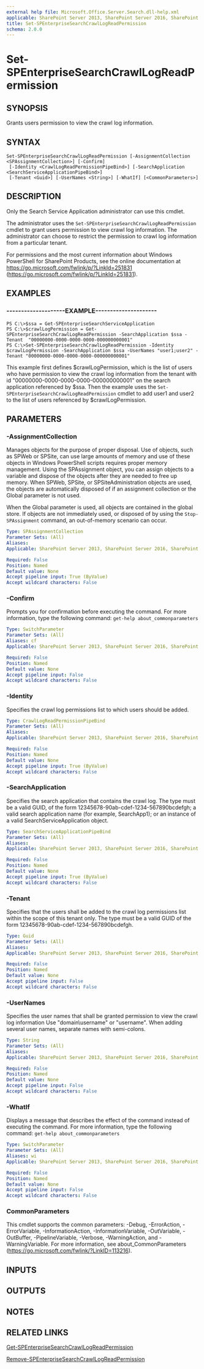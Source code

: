 ```yaml
---
external help file: Microsoft.Office.Server.Search.dll-help.xml
applicable: SharePoint Server 2013, SharePoint Server 2016, SharePoint Server 2019
title: Set-SPEnterpriseSearchCrawlLogReadPermission
schema: 2.0.0
---
```


# Set-SPEnterpriseSearchCrawlLogReadPermission

## SYNOPSIS
Grants users permission to view the crawl log information.


## SYNTAX

```
Set-SPEnterpriseSearchCrawlLogReadPermission [-AssignmentCollection <SPAssignmentCollection>] [-Confirm]
 [-Identity <CrawlLogReadPermissionPipeBind>] [-SearchApplication <SearchServiceApplicationPipeBind>]
 [-Tenant <Guid>] [-UserNames <String>] [-WhatIf] [<CommonParameters>]
```

## DESCRIPTION
Only the Search Service Application administrator can use this cmdlet.

The administrator uses the `Set-SPEnterpriseSearchCrawlLogReadPermission` cmdlet to grant users permission to view crawl log information.
The administrator can choose to restrict the permission to crawl log information from a particular tenant.

For permissions and the most current information about Windows PowerShell for SharePoint Products, see the online documentation at https://go.microsoft.com/fwlink/p/?LinkId=251831 (https://go.microsoft.com/fwlink/p/?LinkId=251831).


## EXAMPLES

### --------------------EXAMPLE---------------------
```
PS C:\>$ssa = Get-SPEnterpriseSearchServiceApplication
PS C:\>$crawlLogPermission = Get-SPEnterpriseSearchCrawlLogReadPermission -SearchApplication $ssa -Tenant  "00000000-0000-0000-0000-000000000001"
PS C:\>Set-SPEnterpriseSearchCrawlLogReadPermission -Identity $crawlLogPermission -SearchApplication $ssa -UserNames "user1;user2" -Tenant "00000000-0000-0000-0000-000000000001"
```

This example first defines $crawlLogPermission, which is the list of users who have permission to view the crawl log information from the tenant with id "00000000-0000-0000-0000-000000000001" on the search application referenced by $ssa.
Then the example uses the `Set-SPEnterpriseSearchCrawlLogReadPermission` cmdlet to add user1 and user2 to the list of users referenced by $crawlLogPermission.


## PARAMETERS

### -AssignmentCollection
Manages objects for the purpose of proper disposal.
Use of objects, such as SPWeb or SPSite, can use large amounts of memory and use of these objects in Windows PowerShell scripts requires proper memory management.
Using the SPAssignment object, you can assign objects to a variable and dispose of the objects after they are needed to free up memory.
When SPWeb, SPSite, or SPSiteAdministration objects are used, the objects are automatically disposed of if an assignment collection or the Global parameter is not used.

When the Global parameter is used, all objects are contained in the global store.
If objects are not immediately used, or disposed of by using the `Stop-SPAssignment` command, an out-of-memory scenario can occur.

```yaml
Type: SPAssignmentCollection
Parameter Sets: (All)
Aliases: 
Applicable: SharePoint Server 2013, SharePoint Server 2016, SharePoint Server 2019

Required: False
Position: Named
Default value: None
Accept pipeline input: True (ByValue)
Accept wildcard characters: False
```

### -Confirm
Prompts you for confirmation before executing the command.
For more information, type the following command: `get-help about_commonparameters`

```yaml
Type: SwitchParameter
Parameter Sets: (All)
Aliases: cf
Applicable: SharePoint Server 2013, SharePoint Server 2016, SharePoint Server 2019

Required: False
Position: Named
Default value: None
Accept pipeline input: False
Accept wildcard characters: False
```

### -Identity
Specifies the crawl log permissions list to which users should be added.

```yaml
Type: CrawlLogReadPermissionPipeBind
Parameter Sets: (All)
Aliases: 
Applicable: SharePoint Server 2013, SharePoint Server 2016, SharePoint Server 2019

Required: False
Position: Named
Default value: None
Accept pipeline input: True (ByValue)
Accept wildcard characters: False
```

### -SearchApplication
Specifies the search application that contains the crawl log.
The type must be a valid GUID, of the form 12345678-90ab-cdef-1234-567890bcdefgh; a valid search application name (for example, SearchApp1); or an instance of a valid SearchServiceApplication object.

```yaml
Type: SearchServiceApplicationPipeBind
Parameter Sets: (All)
Aliases: 
Applicable: SharePoint Server 2013, SharePoint Server 2016, SharePoint Server 2019

Required: False
Position: Named
Default value: None
Accept pipeline input: True (ByValue)
Accept wildcard characters: False
```

### -Tenant
Specifies that the users shall be added to the crawl log permissions list within the scope of this tenant only.
The type must be a valid GUID of the form 12345678-90ab-cdef-1234-567890bcdefgh.

```yaml
Type: Guid
Parameter Sets: (All)
Aliases: 
Applicable: SharePoint Server 2013, SharePoint Server 2016, SharePoint Server 2019

Required: False
Position: Named
Default value: None
Accept pipeline input: False
Accept wildcard characters: False
```

### -UserNames
Specifies the user names that shall be granted permission to view the crawl log information Use "domain\username" or "username".
When adding several user names, separate names with semi-colons.

```yaml
Type: String
Parameter Sets: (All)
Aliases: 
Applicable: SharePoint Server 2013, SharePoint Server 2016, SharePoint Server 2019

Required: False
Position: Named
Default value: None
Accept pipeline input: False
Accept wildcard characters: False
```

### -WhatIf
Displays a message that describes the effect of the command instead of executing the command.
For more information, type the following command: `get-help about_commonparameters`

```yaml
Type: SwitchParameter
Parameter Sets: (All)
Aliases: wi
Applicable: SharePoint Server 2013, SharePoint Server 2016, SharePoint Server 2019

Required: False
Position: Named
Default value: None
Accept pipeline input: False
Accept wildcard characters: False
```

### CommonParameters
This cmdlet supports the common parameters: -Debug, -ErrorAction, -ErrorVariable, -InformationAction, -InformationVariable, -OutVariable, -OutBuffer, -PipelineVariable, -Verbose, -WarningAction, and -WarningVariable. For more information, see about_CommonParameters (https://go.microsoft.com/fwlink/?LinkID=113216).

## INPUTS

## OUTPUTS

## NOTES

## RELATED LINKS

[Get-SPEnterpriseSearchCrawlLogReadPermission](Get-SPEnterpriseSearchCrawlLogReadPermission.md)

[Remove-SPEnterpriseSearchCrawlLogReadPermission](Remove-SPEnterpriseSearchCrawlLogReadPermission.md)
